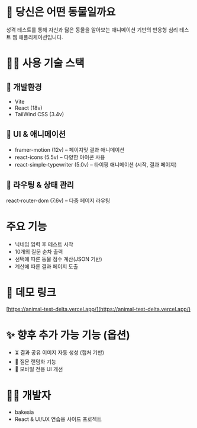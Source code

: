 # 🐶 당신은 어떤 동물일까요

성격 테스트를 통해 자신과 닮은 동물을 알아보는 애니메이션 기반의 반응형 심리 테스트 웹 애플리케이션입니다.

# 🧑‍💻 사용 기술 스택

## 🚀 개발환경

- Vite
- React (18v)
- TailWind CSS (3.4v)

## 🎨 UI & 애니메이션

- framer-motion (12v) – 페이지및 결과 애니메이션
- react-icons (5.5v) – 다양한 아이콘 사용
- react-simple-typewriter (5.0v) – 타이핑 애니메이션 (시작, 결과 페이지)

## 🧭 라우팅 & 상태 관리

react-router-dom (7.6v) – 다중 페이지 라우팅

# 주요 기능

- 닉네임 입력 후 테스트 시작
- 10개의 질문 순차 출력
- 선택에 따른 동물 점수 계산(JSON 기반)
- 계산에 따른 결과 페이지 도출

# 🔗 데모 링크

[https://animal-test-delta.vercel.app/](https://animal-test-delta.vercel.app/)

# ✨ 향후 추가 가능 기능 (옵션)

- ⏳ 결과 공유 이미지 자동 생성 (캡처 기반)
- 🧠 질문 랜덤화 기능
- 📱 모바일 전용 UI 개선

# 👨‍💻 개발자

- bakesia
- React & UI/UX 연습용 사이드 프로젝트
